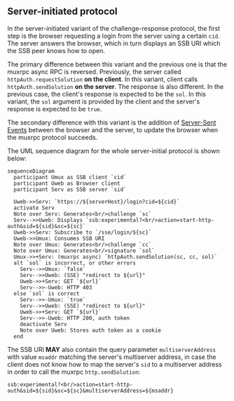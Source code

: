## Server-initiated protocol

In the server-initiated variant of the challenge-response protocol, the first step is the browser requesting a login from the server using a certain `cid`. The server answers the browser, which in turn displays an SSB URI which the SSB peer knows how to open.

The primary difference between this variant and the previous one is that the muxrpc async RPC is reversed. Previously, the server called `httpAuth.requestSolution` **on the client**. In this variant, client calls `httpAuth.sendSolution` **on the server**. The response is also different. In the previous case, the client's response is expected to be the `sol`. In this variant, the `sol` argument is provided by the client and the server's response is expected to be `true`.

The secondary difference with this variant is the addition of [Server-Sent Events](https://html.spec.whatwg.org/multipage/server-sent-events.html) between the browser and the server, to update the browser when the muxrpc protocol succeeds.

The UML sequence diagram for the whole server-initial protocol is shown below:

```mermaid
sequenceDiagram
  participant Umux as SSB client `cid`
  participant Uweb as Browser client
  participant Serv as SSB server `sid`

  Uweb->>Serv: `https://${serverHost}/login?cid=${cid}`
  activate Serv
  Note over Serv: Generates<br/>challenge `sc`
  Serv-->>Uweb: Displays `ssb:experimental?<br/>action=start-http-auth&sid=${sid}&sc=${sc}`
  Uweb->>Serv: Subscribe to `/sse/login/${sc}`
  Uweb->>Umux: Consumes SSB URI
  Note over Umux: Generates<br/>challenge `cc`
  Note over Umux: Generates<br/>signature `sol`
  Umux->>+Serv: (muxrpc async) `httpAuth.sendSolution(sc, cc, sol)`
  alt `sol` is incorrect, or other errors
    Serv-->>Umux: `false`
    Serv-->>Uweb: (SSE) "redirect to ${url}"
    Uweb->>+Serv: GET `${url}`
    Serv-->>-Uweb: HTTP 403
  else `sol` is correct
    Serv-->>-Umux: `true`
    Serv-->>Uweb: (SSE) "redirect to ${url}"
    Uweb->>+Serv: GET `${url}`
    Serv-->>-Uweb: HTTP 200, auth token
    deactivate Serv
    Note over Uweb: Stores auth token as a cookie
  end
```

The SSB URI **MAY** also contain the query parameter `multiserverAddress` with value `msaddr` matching the server's multiserver address, in case the client does not know how to map the server's `sid` to a multiserver address in order to call the muxrpc `http.sendSolution`:

```
ssb:experimental?<br/>action=start-http-auth&sid=${sid}&sc=${sc}&multiserverAddress=${msaddr}
```